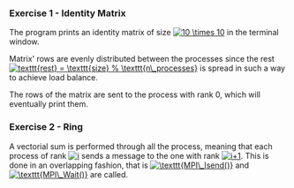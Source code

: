 ### Exercise 1 - Identity Matrix

The program prints an identity matrix of size <a href="https://www.codecogs.com/eqnedit.php?latex=10&space;\times&space;10" target="_blank"><img src="https://latex.codecogs.com/gif.latex?10&space;\times&space;10" title="10 \times 10" /></a> in the terminal window. 

Matrix' rows are evenly distributed between the processes since the rest <a href="https://www.codecogs.com/eqnedit.php?latex=texttt{rest}&space;=&space;\texttt{size}&space;%&space;\texttt{n\_processes}" target="_blank"><img src="https://latex.codecogs.com/gif.latex?texttt{rest}&space;=&space;\texttt{size}&space;%&space;\texttt{n\_processes}" title="texttt{rest} = \texttt{size} % \texttt{n\_processes}" /></a> is spread in such a way to achieve load balance.

The rows of the matrix are sent to the process with rank 0, which will eventually print them.

### Exercise 2 - Ring

A vectorial sum is performed through all the process, meaning that each process of rank <a href="https://www.codecogs.com/eqnedit.php?latex=i" target="_blank"><img src="https://latex.codecogs.com/gif.latex?i" title="i" /></a> sends a message to the one with rank <a href="https://www.codecogs.com/eqnedit.php?latex=i&plus;1" target="_blank"><img src="https://latex.codecogs.com/gif.latex?i&plus;1" title="i+1" /></a>. This is done in an overlapping fashion, that is <a href="https://www.codecogs.com/eqnedit.php?latex=\texttt{MPI\_Isend()}" target="_blank"><img src="https://latex.codecogs.com/gif.latex?\texttt{MPI\_Isend()}" title="\texttt{MPI\_Isend()}" /></a>
and <a href="https://www.codecogs.com/eqnedit.php?latex=\texttt{MPI\_Wait()}" target="_blank"><img src="https://latex.codecogs.com/gif.latex?\texttt{MPI\_Wait()}" title="\texttt{MPI\_Wait()}" /></a> are called.



